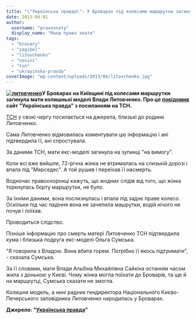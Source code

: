 ```yaml
---
title: "\"Українська правда\": У Броварах під колесами маршрутки загинула мати Влади Литовченко"
date: 2013-04-01
author: 
  username: "pravoznaty"
  display_name: "Маєш право знати"
tags: 
  - "brovary"
  - "zagibel"
  - "litovchenko"
  - "novini"
  - "tsn"
  - "ukrayinska-pravda"
coverImage: "wp-content/uploads/2013/04/litovchenko.jpg"
---
```


**[![литовченко](https://mpz.brovary.org/wp-content/uploads/2013/04/litovchenko.jpg)](https://mpz.brovary.org/wp-content/uploads/2013/04/litovchenko.jpg)У Броварах на Київщині під колесами маршрутки загинула мати колишньої моделі Влади Литовченко. Про це [повідомив](https://www.pravda.com.ua/news/2013/03/31/6986854/) сайт "Українська правда" з посиланням на ТСН.**

[ТСН](https://tsn.ua/kyiv/u-brovarah-pid-kolesami-marshrutki-zaginula-matir-vladi-litovchenko-dzherela-288475.html) у свою чергу посилається на джерела, близькі до родини Литовченко.

Сама Литовченко відмовилась коментувати цю інформацію і ані підтвердила її, ані спростувала.

За даними ТСН, мати екс-моделі загинула на зупинці "на вимогу".

Коли всі вже вийшли, 72-річна жінка не втрималась на слизькій дорозі і впала під "Мерседес". А той рушив і переїхав її насмерть.

Водночас правоохоронці кажуть, що жодних слідів від того, що жінка торкнулась борту маршрутки, не було.

За їхніми даними, вона послизнулась і впала під заднє праве колесо. Оскільки під час падіння вона не зачепила машрутки, водій нічого не почув і поїхав.

Проводиться слідство.

Пізніше інформацію про смерть матері Литовченко ТСН підтвердила кума і близька подруга екс-моделі Ольга Сумська.

"Я говорила з Владою. Вона вбита горем. Потрібно її якось підтримати", - сказала Сумська.

За її словами, мати Влади Альбіна Михайлівна Сайкіна останнім часом жила з донькою у Києві. Чому жінка могла поїхати до Броварів, та ще й на маршрутці, Сумська сказати не змогла.

Колишня модель, а нині радник гендиректора Національного Києво-Печерського заповідника Литовченко народилась у Броварах.

**Джерело: "[Українська правда](https://www.pravda.com.ua/news/2013/03/31/6986854/)"**
